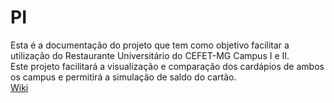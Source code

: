 # PI
Esta é a documentação do projeto que tem como objetivo facilitar a utilização do Restaurante Universitário do CEFET-MG Campus I e II. </br>
Este projeto facilitará a visualização e comparação dos cardápios de ambos os campus e permitirá a simulação de saldo do cartão. </br>
[Wiki](https://github.com/cefetmg-2022-psi-g3/wiki/wiki)
